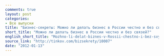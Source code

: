 ```yaml
---
comments: true
layout: post
categories:
- Все выпуски
title: "Бизнес-секреты: Можно ли делать бизнес в России честно и без связей?"
short_title: "Можно ли делать бизнес в России честно и без связей?"
english_short_title: "Mozhno-li-delat-biznes-v-Rossii-chestno-i-bez-svyazey"
source_link: "http://tinkov.com/bizsekrety/10007"
date: "2012-01-13"
---
```


